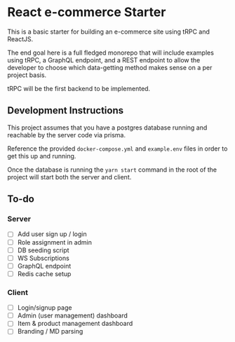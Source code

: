 # React e-commerce Starter

This is a basic starter for building an e-commerce site using tRPC and ReactJS.

The end goal here is a full fledged monorepo that will include examples using tRPC, a GraphQL endpoint, and a REST endpoint to allow the developer to choose which data-getting method makes sense on a per project basis.

tRPC will be the first backend to be implemented.

## Development Instructions

This project assumes that you have a postgres database running and reachable by the server code via prisma.

Reference the provided `docker-compose.yml` and `example.env` files in order to get this up and running.

Once the database is running the `yarn start` command in the root of the project will start both the server and client.

## To-do

### Server

- [ ] Add user sign up / login
- [ ] Role assignment in admin
- [ ] DB seeding script
- [ ] WS Subscriptions
- [ ] GraphQL endpoint
- [ ] Redis cache setup

### Client

- [ ] Login/signup page
- [ ] Admin (user management) dashboard
- [ ] Item & product management dashboard
- [ ] Branding / MD parsing
